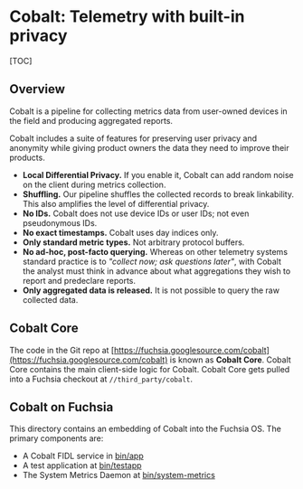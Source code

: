 # Cobalt: Telemetry with built-in privacy

[TOC]

## Overview
Cobalt is a pipeline for collecting metrics data from user-owned devices in the
field and producing aggregated reports.

Cobalt includes a suite of features for preserving user privacy and anonymity
while giving product owners the data they need to improve their products.

- **Local Differential Privacy.** If you enable it, Cobalt can add random
noise on the client during metrics collection.
- **Shuffling.** Our pipeline shuffles the collected records to break
linkability. This also amplifies the level of differential privacy.
- **No IDs.** Cobalt does not use device IDs or user IDs; not even pseudonymous
IDs.
- **No exact timestamps.** Cobalt uses day indices only.
- **Only standard metric types.** Not arbitrary protocol buffers.
- **No ad-hoc, post-facto querying.** Whereas on other telemetry systems
standard practice is to *"collect now; ask questions later"*, with Cobalt the
analyst must think in advance about what aggregations they wish to report and
predeclare reports.
- **Only aggregated data is released.** It is not possible to query the raw
collected data.

## Cobalt Core
The code in the Git repo at
[https://fuchsia.googlesource.com/cobalt](https://fuchsia.googlesource.com/cobalt)
is known as **Cobalt Core**. Cobalt Core contains the main client-side
logic for Cobalt. Cobalt Core gets pulled into a Fuchsia checkout
at `//third_party/cobalt`.

## Cobalt on Fuchsia
This directory contains an embedding of Cobalt into the Fuchsia OS. The
primary components are:

- A Cobalt FIDL service in [bin/app](/src/cobalt/bin/app)
- A test application at [bin/testapp](/src/cobalt/bin/testapp)
- The System Metrics Daemon at  [bin/system-metrics](/src/cobalt/bin/system-metrics)